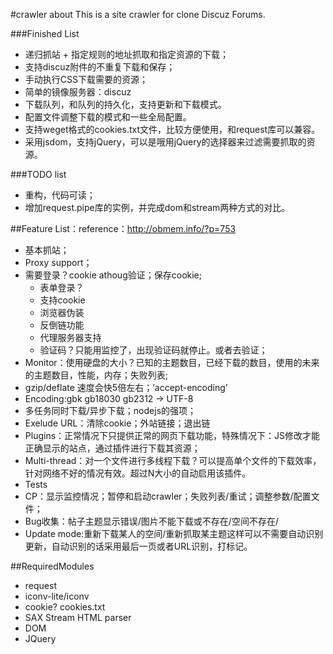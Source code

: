 #crawler about
This is a site crawler for clone Discuz Forums.

###Finished List
*   递归抓站 + 指定规则的地址抓取和指定资源的下载；
*   支持discuz附件的不重复下载和保存；
*   手动执行CSS下载需要的资源；
*   简单的镜像服务器：discuz
*   下载队列，和队列的持久化，支持更新和下载模式。
*   配置文件调整下载的模式和一些全局配置。
*   支持weget格式的cookies.txt文件，比较方便使用，和request库可以兼容。
*   采用jsdom，支持jQuery，可以是哦用jQuery的选择器来过滤需要抓取的资源。

###TODO list
*   重构，代码可读；
*   增加request.pipe库的实例，并完成dom和stream两种方式的对比。

##Feature List：reference：http://obmem.info/?p=753
*	基本抓站；
*   Proxy support；
*   需要登录？cookie athoug验证；保存cookie;
      - 表单登录？
      - 支持cookie
      - 浏览器伪装
      - 反倒链功能
      - 代理服务器支持
      - 验证码？只能用监控了，出现验证码就停止。或者去验证；
*   Monitor：使用硬盘的大小？已知的主题数目，已经下载的数目，使用的未来的主题数目，性能，内存；失败列表;
*   gzip/deflate 速度会快5倍左右；’accept-encoding’
*   Encoding:gbk gb18030 gb2312 -> UTF-8
*   多任务同时下载/异步下载；nodejs的强项；
*   Exelude URL：清除cookie；外站链接；退出链
*   Plugins：正常情况下只提供正常的网页下载功能，特殊情况下：JS修改才能正确显示的站点，通过插件进行下载其资源；
*   Multi-thread：对一个文件进行多线程下载？可以提高单个文件的下载效率，针对网络不好的情况有效。超过N大小的自动启用该插件。
*   Tests
*   CP：显示监控情况；暂停和启动crawler；失败列表/重试；调整参数/配置文件；
*   Bug收集：帖子主题显示错误/图片不能下载或不存在/空间不存在/
*   Update mode:重新下载某人的空间/重新抓取某主题这样可以不需要自动识别更新，自动识别的话采用最后一页或者URL识别，打标记。


##RequiredModules
*   request
*   iconv-lite/iconv
*   cookie? cookies.txt
*   SAX Stream HTML parser
*   DOM
*   JQuery
